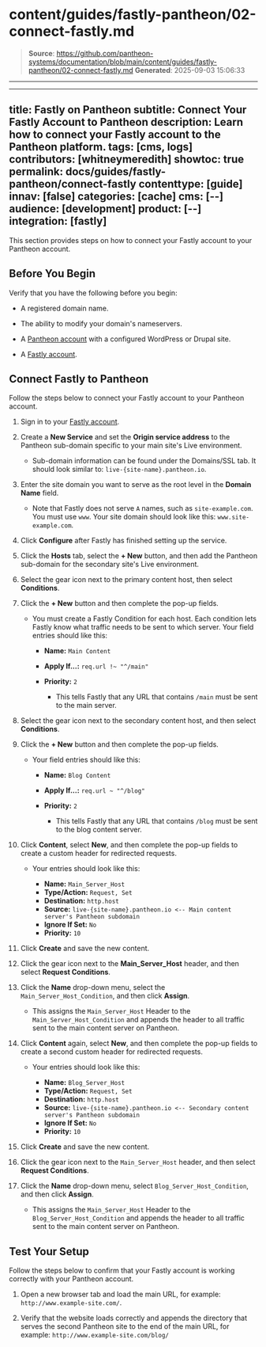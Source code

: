 # content/guides/fastly-pantheon/02-connect-fastly.md

> **Source**: https://github.com/pantheon-systems/documentation/blob/main/content/guides/fastly-pantheon/02-connect-fastly.md
> **Generated**: 2025-09-03 15:06:33

---

---
title: Fastly on Pantheon
subtitle: Connect Your Fastly Account to Pantheon
description: Learn how to connect your Fastly account to the Pantheon platform.
tags: [cms, logs]
contributors: [whitneymeredith]
showtoc: true
permalink: docs/guides/fastly-pantheon/connect-fastly
contenttype: [guide]
innav: [false]
categories: [cache]
cms: [--]
audience: [development]
product: [--]
integration: [fastly]
---

This section provides steps on how to connect your Fastly account to your Pantheon account.

## Before You Begin

Verify that you have the following before you begin:

- A registered domain name.

- The ability to modify your domain's nameservers.

- A [Pantheon account](https://pantheon.io/register) with a configured WordPress or Drupal site.

- A [Fastly account](https://www.fastly.com/signup/).

## Connect Fastly to Pantheon

Follow the steps below to connect your Fastly account to your Pantheon account.

1. Sign in to your [Fastly account](https://www.fastly.com/signup/).

1. Create a **New Service** and set the **Origin service address** to the Pantheon sub-domain specific to your main site's Live environment.

   - Sub-domain information can be found under the Domains/SSL tab. It should look similar to: `live-{site-name}.pantheon.io`.

1. Enter the site domain you want to serve as the root level in the **Domain Name** field.

   - Note that Fastly does not serve `A` names, such as `site-example.com`. You must use `www`. Your site domain should look like this: `www.site-example.com`.

1. Click **Configure** after Fastly has finished setting up the service.

1. Click the **Hosts** tab, select the **+ New** button, and then add the Pantheon sub-domain for the secondary site's Live environment.

1. Select the <Icon icon="gear" /> gear icon next to the primary content host, then select **Conditions**.

1. Click the **+ New** button and then complete the pop-up fields.

   - You must create a Fastly Condition for each host. Each condition lets Fastly know what traffic needs to be sent to which server. Your field entries should like this:

     - **Name:** `Main Content`
     - **Apply If...:** `req.url !~ "^/main"`
     - **Priority:** `2`

       - This tells Fastly that any URL that contains `/main` must be sent to the main server.

1. Select the <Icon icon="gear" /> gear icon next to the secondary content host, and then select **Conditions**.

1. Click the **+ New** button and then complete the pop-up fields.

   - Your field entries should like this:

     - **Name:** `Blog Content`
     - **Apply If...:** `req.url ~ "^/blog"`
     - **Priority:** `2`

       - This tells Fastly that any URL that contains `/blog` must be sent to the blog content server.

1. Click **Content**, select **New**, and then complete the pop-up fields to create a custom header for redirected requests.

   - Your entries should look like this:

     - **Name:** `Main_Server_Host`
     - **Type/Action:** `Request, Set`
     - **Destination:** `http.host`
     - **Source:** `live-{site-name}.pantheon.io <-- Main content server's Pantheon subdomain`
     - **Ignore If Set:** `No`
     - **Priority:** `10`

1. Click **Create** and save the new content.

1. Click the <Icon icon="gear" /> gear icon next to the **Main_Server_Host** header, and then select **Request Conditions**.

1. Click the **Name** drop-down menu, select the `Main_Server_Host_Condition`, and then click **Assign**.

   - This assigns the `Main_Server_Host` Header to the `Main_Server_Host_Condition` and appends the header to all traffic sent to the main content server on Pantheon.

1. Click **Content** again, select **New**, and then complete the pop-up fields to create a second custom header for redirected requests.

   - Your entries should look like this:

     - **Name:** `Blog_Server_Host`
     - **Type/Action:** `Request, Set`
     - **Destination:** `http.host`
     - **Source:** `live-{site-name}.pantheon.io <-- Secondary content server's Pantheon subdomain`
     - **Ignore If Set:** `No`
     - **Priority:** `10`

1. Click **Create** and save the new content.

1. Click the <Icon icon="gear" /> gear icon next to the `Main_Server_Host` header, and then select **Request Conditions**.

1. Click the **Name** drop-down menu, select `Blog_Server_Host_Condition`, and then click **Assign**.

   - This assigns the `Main_Server_Host` Header to the `Blog_Server_Host_Condition` and appends the header to all traffic sent to the main content server on Pantheon.

## Test Your Setup

Follow the steps below to confirm that your Fastly account is working correctly with your Pantheon account.

1. Open a new browser tab and load the main URL, for example: `http://www.example-site.com/`.

1. Verify that the website loads correctly and appends the directory that serves the second Pantheon site to the end of the main URL, for example: `http://www.example-site.com/blog/`
